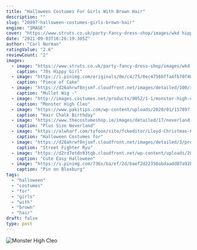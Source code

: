 ```yaml
---
title: "Halloween Costumes For Girls With Brown Hair"
description: ""
slug: "20897-halloween-costumes-girls-brown-hair"
engine: "IMAGE"
cover: "https://www.struts.co.uk/party-fancy-dress-shop/images/wkd hippy wigers.jpg"
date: "2021-09-03T16:26:19.305Z"
author: "Carl Norman"
ratingValue: "2.6"
reviewCount: "2"
images:
  - image: "https://www.struts.co.uk/party-fancy-dress-shop/images/wkd hippy wigers.jpg"
    caption: "70s Hippy Girl"
  - image: "https://i.pinimg.com/originals/0e/c4/75/0ec4756bffa4fb70f40275b6b5217d5d.jpg"
    caption: "Piece of Cake"
  - image: "https://d26ahrwf8njsmf.cloudfront.net/images/detailed/100/rainbow_mullet_wig.jpg?t=1555421791"
    caption: "Mullet Wig -"
  - image: "http://images.costumes.net/products/9052/1-1/monster-high-cleo-de-nile-wig.jpg"
    caption: "Monster High Cleo"
  - image: "https://www.pakitips.com/wp-content/uploads/2020/01/1578971827_545_hair-chalk-birthday-gifts-for-girls-12-temporary-non-toxic-easy-washable-hair-chalk-colour-pens-makeup-kit-for-all-ages-gifts-for-8-year-old-girls-gifts-for-6-7-8-9-10-11-12-year-olds.jpg"
    caption: "Hair Chalk Birthday"
  - image: "https://www.thecostumeshop.ie/images/detailed/17/neverland_fairy13480610505059c77a7aa3a.jpg"
    caption: "Plus Size Neverland"
  - image: "https://alwharf.com/tyfoon/site/fckeditor/Lloyd-Christmas-From-Dumb-Dumber.jpg"
    caption: "Halloween Costumes for"
  - image: "https://d26ahrwf8njsmf.cloudfront.net/images/detailed/3/product_detailed_image_2052_1892.jpg?t=1557658774"
    caption: "Street Fighter Ryu"
  - image: "https://d2rd7etdn93tqb.cloudfront.net/wp-content/uploads/2017/10/amethyst-steven-universe-101717.jpg"
    caption: "Cute Easy Halloween"
  - image: "https://i.pinimg.com/736x/ba/ef/2d/baef2d22350abdaadd07a92b6dceb64c.jpg"
    caption: "Pin on Bloxburg"
tags:
  - "halloween"
  - "costumes"
  - "for"
  - "girls"
  - "with"
  - "brown"
  - "hair"
draft: false
type: post
---
```



![Monster High Cleo](http://images.costumes.net/products/9052/1-1/monster-high-cleo-de-nile-wig.jpg "Monster High Cleo")


<!--inArticleAds-->

<!--galleryOne-->


<!--inArticleAds-->

<!--galleryTwo-->


<!--galleryThree-->

